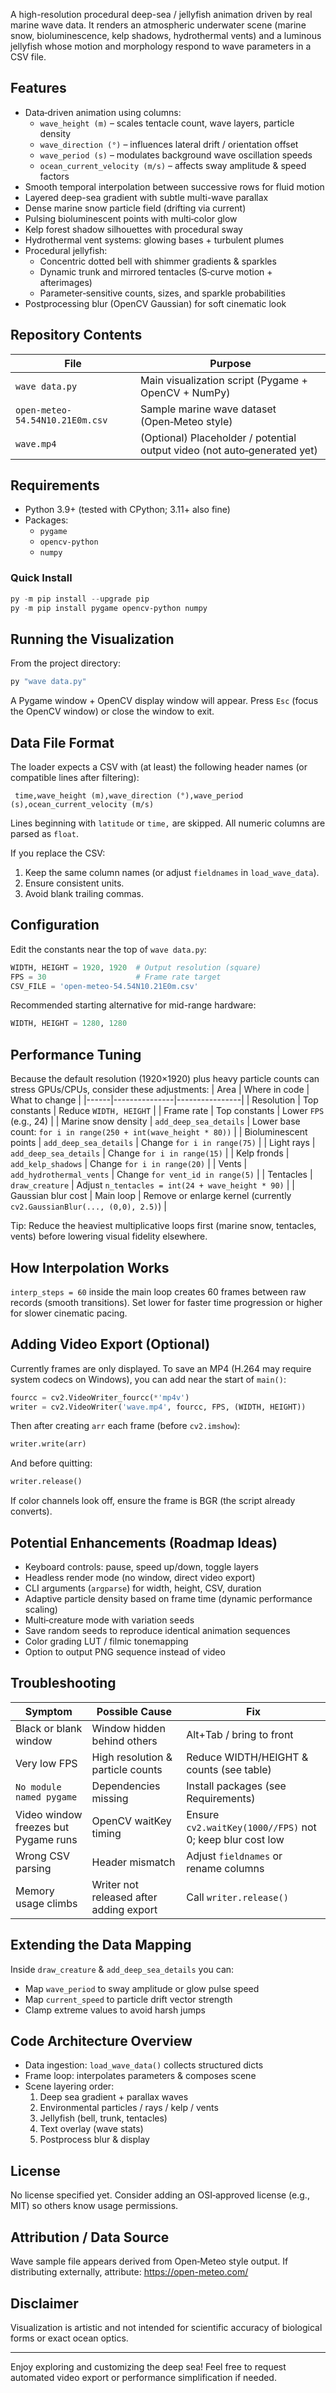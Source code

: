 A high-resolution procedural deep-sea / jellyfish animation driven by real marine wave data. It renders an atmospheric underwater scene (marine snow, bioluminescence, kelp shadows, hydrothermal vents) and a luminous jellyfish whose motion and morphology respond to wave parameters in a CSV file.

## Features
- Data‑driven animation using columns:
  - `wave_height (m)` – scales tentacle count, wave layers, particle density
  - `wave_direction (°)` – influences lateral drift / orientation offset
  - `wave_period (s)` – modulates background wave oscillation speeds
  - `ocean_current_velocity (m/s)` – affects sway amplitude & speed factors
- Smooth temporal interpolation between successive rows for fluid motion
- Layered deep-sea gradient with subtle multi-wave parallax
- Dense marine snow particle field (drifting via current)
- Pulsing bioluminescent points with multi‑color glow
- Kelp forest shadow silhouettes with procedural sway
- Hydrothermal vent systems: glowing bases + turbulent plumes
- Procedural jellyfish:
  - Concentric dotted bell with shimmer gradients & sparkles
  - Dynamic trunk and mirrored tentacles (S‑curve motion + afterimages)
  - Parameter‑sensitive counts, sizes, and sparkle probabilities
- Postprocessing blur (OpenCV Gaussian) for soft cinematic look

## Repository Contents
| File | Purpose |
|------|---------|
| `wave data.py` | Main visualization script (Pygame + OpenCV + NumPy) |
| `open-meteo-54.54N10.21E0m.csv` | Sample marine wave dataset (Open‑Meteo style) |
| `wave.mp4` | (Optional) Placeholder / potential output video (not auto‑generated yet) |

## Requirements
- Python 3.9+ (tested with CPython; 3.11+ also fine)
- Packages:
  - `pygame`
  - `opencv-python`
  - `numpy`

### Quick Install
```powershell
py -m pip install --upgrade pip
py -m pip install pygame opencv-python numpy
```

## Running the Visualization
From the project directory:
```powershell
py "wave data.py"
```
A Pygame window + OpenCV display window will appear. Press `Esc` (focus the OpenCV window) or close the window to exit.

## Data File Format
The loader expects a CSV with (at least) the following header names (or compatible lines after filtering):
```
 time,wave_height (m),wave_direction (°),wave_period (s),ocean_current_velocity (m/s)
```
Lines beginning with `latitude` or `time,` are skipped. All numeric columns are parsed as `float`.

If you replace the CSV:
1. Keep the same column names (or adjust `fieldnames` in `load_wave_data`).
2. Ensure consistent units.
3. Avoid blank trailing commas.

## Configuration
Edit the constants near the top of `wave data.py`:
```python
WIDTH, HEIGHT = 1920, 1920  # Output resolution (square)
FPS = 30                    # Frame rate target
CSV_FILE = 'open-meteo-54.54N10.21E0m.csv'
```
Recommended starting alternative for mid-range hardware:
```python
WIDTH, HEIGHT = 1280, 1280
```

## Performance Tuning
Because the default resolution (1920×1920) plus heavy particle counts can stress GPUs/CPUs, consider these adjustments:
| Area | Where in code | What to change |
|------|---------------|----------------|
| Resolution | Top constants | Reduce `WIDTH, HEIGHT` |
| Frame rate | Top constants | Lower `FPS` (e.g., 24) |
| Marine snow density | `add_deep_sea_details` | Lower base count: `for i in range(250 + int(wave_height * 80))` |
| Bioluminescent points | `add_deep_sea_details` | Change `for i in range(75)` |
| Light rays | `add_deep_sea_details` | Change `for i in range(15)` |
| Kelp fronds | `add_kelp_shadows` | Change `for i in range(20)` |
| Vents | `add_hydrothermal_vents` | Change `for vent_id in range(5)` |
| Tentacles | `draw_creature` | Adjust `n_tentacles = int(24 + wave_height * 90)` |
| Gaussian blur cost | Main loop | Remove or enlarge kernel (currently `cv2.GaussianBlur(..., (0,0), 2.5)`) |

Tip: Reduce the heaviest multiplicative loops first (marine snow, tentacles, vents) before lowering visual fidelity elsewhere.

## How Interpolation Works
`interp_steps = 60` inside the main loop creates 60 frames between raw records (smooth transitions). Set lower for faster time progression or higher for slower cinematic pacing.

## Adding Video Export (Optional)
Currently frames are only displayed. To save an MP4 (H.264 may require system codecs on Windows), you can add near the start of `main()`:
```python
fourcc = cv2.VideoWriter_fourcc(*'mp4v')
writer = cv2.VideoWriter('wave.mp4', fourcc, FPS, (WIDTH, HEIGHT))
```
Then after creating `arr` each frame (before `cv2.imshow`):
```python
writer.write(arr)
```
And before quitting:
```python
writer.release()
```
If color channels look off, ensure the frame is BGR (the script already converts).

## Potential Enhancements (Roadmap Ideas)
- Keyboard controls: pause, speed up/down, toggle layers
- Headless render mode (no window, direct video export)
- CLI arguments (`argparse`) for width, height, CSV, duration
- Adaptive particle density based on frame time (dynamic performance scaling)
- Multi‑creature mode with variation seeds
- Save random seeds to reproduce identical animation sequences
- Color grading LUT / filmic tonemapping
- Option to output PNG sequence instead of video

## Troubleshooting
| Symptom | Possible Cause | Fix |
|---------|----------------|-----|
| Black or blank window | Window hidden behind others | Alt+Tab / bring to front |
| Very low FPS | High resolution & particle counts | Reduce WIDTH/HEIGHT & counts (see table) |
| `No module named pygame` | Dependencies missing | Install packages (see Requirements) |
| Video window freezes but Pygame runs | OpenCV waitKey timing | Ensure `cv2.waitKey(1000//FPS)` not 0; keep blur cost low |
| Wrong CSV parsing | Header mismatch | Adjust `fieldnames` or rename columns |
| Memory usage climbs | Writer not released after adding export | Call `writer.release()` |

## Extending the Data Mapping
Inside `draw_creature` & `add_deep_sea_details` you can:
- Map `wave_period` to sway amplitude or glow pulse speed
- Map `current_speed` to particle drift vector strength
- Clamp extreme values to avoid harsh jumps

## Code Architecture Overview
- Data ingestion: `load_wave_data()` collects structured dicts
- Frame loop: interpolates parameters & composes scene
- Scene layering order:
  1. Deep sea gradient + parallax waves
  2. Environmental particles / rays / kelp / vents
  3. Jellyfish (bell, trunk, tentacles)
  4. Text overlay (wave stats)
  5. Postprocess blur & display

## License
No license specified yet. Consider adding an OSI‑approved license (e.g., MIT) so others know usage permissions.

## Attribution / Data Source
Wave sample file appears derived from Open‑Meteo style output. If distributing externally, attribute: https://open-meteo.com/

## Disclaimer
Visualization is artistic and not intended for scientific accuracy of biological forms or exact ocean optics.

---
Enjoy exploring and customizing the deep sea! Feel free to request automated video export or performance simplification if needed.
